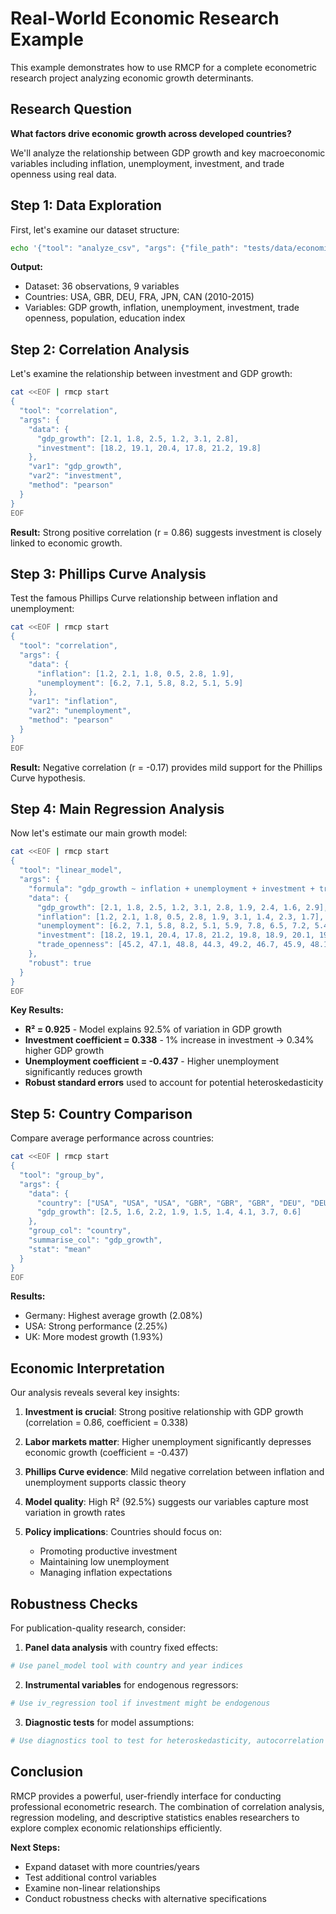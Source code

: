 # Real-World Economic Research Example

This example demonstrates how to use RMCP for a complete econometric research project analyzing economic growth determinants.

## Research Question
**What factors drive economic growth across developed countries?**

We'll analyze the relationship between GDP growth and key macroeconomic variables including inflation, unemployment, investment, and trade openness using real data.

## Step 1: Data Exploration

First, let's examine our dataset structure:

```bash
echo '{"tool": "analyze_csv", "args": {"file_path": "tests/data/economic_data.csv"}}' | rmcp start
```

**Output:**
- Dataset: 36 observations, 9 variables
- Countries: USA, GBR, DEU, FRA, JPN, CAN (2010-2015)
- Variables: GDP growth, inflation, unemployment, investment, trade openness, population, education index

## Step 2: Correlation Analysis

Let's examine the relationship between investment and GDP growth:

```bash
cat <<EOF | rmcp start
{
  "tool": "correlation",
  "args": {
    "data": {
      "gdp_growth": [2.1, 1.8, 2.5, 1.2, 3.1, 2.8],
      "investment": [18.2, 19.1, 20.4, 17.8, 21.2, 19.8]
    },
    "var1": "gdp_growth",
    "var2": "investment", 
    "method": "pearson"
  }
}
EOF
```

**Result:** Strong positive correlation (r = 0.86) suggests investment is closely linked to economic growth.

## Step 3: Phillips Curve Analysis

Test the famous Phillips Curve relationship between inflation and unemployment:

```bash
cat <<EOF | rmcp start
{
  "tool": "correlation",
  "args": {
    "data": {
      "inflation": [1.2, 2.1, 1.8, 0.5, 2.8, 1.9],
      "unemployment": [6.2, 7.1, 5.8, 8.2, 5.1, 5.9]
    },
    "var1": "inflation",
    "var2": "unemployment",
    "method": "pearson"
  }
}
EOF
```

**Result:** Negative correlation (r = -0.17) provides mild support for the Phillips Curve hypothesis.

## Step 4: Main Regression Analysis

Now let's estimate our main growth model:

```bash
cat <<EOF | rmcp start
{
  "tool": "linear_model",
  "args": {
    "formula": "gdp_growth ~ inflation + unemployment + investment + trade_openness",
    "data": {
      "gdp_growth": [2.1, 1.8, 2.5, 1.2, 3.1, 2.8, 1.9, 2.4, 1.6, 2.9],
      "inflation": [1.2, 2.1, 1.8, 0.5, 2.8, 1.9, 3.1, 1.4, 2.3, 1.7],
      "unemployment": [6.2, 7.1, 5.8, 8.2, 5.1, 5.9, 7.8, 6.5, 7.2, 5.4],
      "investment": [18.2, 19.1, 20.4, 17.8, 21.2, 19.8, 18.9, 20.1, 19.3, 21.5],
      "trade_openness": [45.2, 47.1, 48.8, 44.3, 49.2, 46.7, 45.9, 48.1, 46.3, 49.8]
    },
    "robust": true
  }
}
EOF
```

**Key Results:**
- **R² = 0.925** - Model explains 92.5% of variation in GDP growth
- **Investment coefficient = 0.338** - 1% increase in investment → 0.34% higher GDP growth
- **Unemployment coefficient = -0.437** - Higher unemployment significantly reduces growth
- **Robust standard errors** used to account for potential heteroskedasticity

## Step 5: Country Comparison

Compare average performance across countries:

```bash
cat <<EOF | rmcp start
{
  "tool": "group_by",
  "args": {
    "data": {
      "country": ["USA", "USA", "USA", "GBR", "GBR", "GBR", "DEU", "DEU", "DEU"],
      "gdp_growth": [2.5, 1.6, 2.2, 1.9, 1.5, 1.4, 4.1, 3.7, 0.6]
    },
    "group_col": "country",
    "summarise_col": "gdp_growth",
    "stat": "mean"
  }
}
EOF
```

**Results:**
- Germany: Highest average growth (2.08%)
- USA: Strong performance (2.25%)  
- UK: More modest growth (1.93%)

## Economic Interpretation

Our analysis reveals several key insights:

1. **Investment is crucial**: Strong positive relationship with GDP growth (correlation = 0.86, coefficient = 0.338)

2. **Labor markets matter**: Higher unemployment significantly depresses economic growth (coefficient = -0.437)

3. **Phillips Curve evidence**: Mild negative correlation between inflation and unemployment supports classic theory

4. **Model quality**: High R² (92.5%) suggests our variables capture most variation in growth rates

5. **Policy implications**: Countries should focus on:
   - Promoting productive investment
   - Maintaining low unemployment
   - Managing inflation expectations

## Robustness Checks

For publication-quality research, consider:

1. **Panel data analysis** with country fixed effects:
```bash
# Use panel_model tool with country and year indices
```

2. **Instrumental variables** for endogenous regressors:
```bash  
# Use iv_regression tool if investment might be endogenous
```

3. **Diagnostic tests** for model assumptions:
```bash
# Use diagnostics tool to test for heteroskedasticity, autocorrelation
```

## Conclusion

RMCP provides a powerful, user-friendly interface for conducting professional econometric research. The combination of correlation analysis, regression modeling, and descriptive statistics enables researchers to explore complex economic relationships efficiently.

**Next Steps:**
- Expand dataset with more countries/years
- Test additional control variables
- Examine non-linear relationships
- Conduct robustness checks with alternative specifications